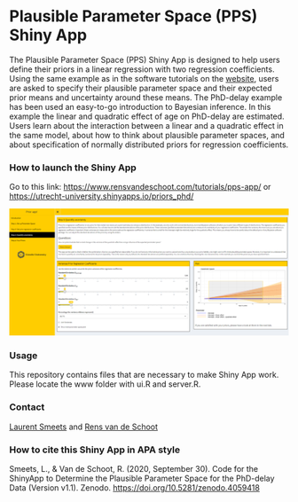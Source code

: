 # Plausible Parameter Space (PPS) Shiny App

The Plausible Parameter Space (PPS) Shiny App is designed to help users define their priors in a linear regression with two regression coefficients. Using the same example as in the software tutorials on the [website](https://www.rensvandeschoot.com/tutorials/), users are asked to specify their plausible parameter space and their expected prior means and uncertainty around these means. The PhD-delay example has been used an easy-to-go introduction to Bayesian inference. In this example the linear and quadratic effect of age on PhD-delay are estimated. Users learn about the interaction between a linear and a quadratic effect in the same model, about how to think about plausible parameter spaces, and about specification of normally distributed priors for regression coefficients.

### How to launch the Shiny App
Go to this link: https://www.rensvandeschoot.com/tutorials/pps-app/ or https://utrecht-university.shinyapps.io/priors_phd/

[![Overview of the Shiny App](pps-app.png)](https://utrecht-university.shinyapps.io/priors_phd/)

### Usage
This repository contains files that are necessary to make Shiny App work. Please locate the www folder with ui.R and server.R.


### Contact
[Laurent Smeets](https://laurentsmeets.com/) and [Rens van de Schoot](https://www.rensvandeschoot.com/)

### How to cite this Shiny App in APA style 

Smeets, L., & Van de Schoot, R. (2020, September 30). Code for the ShinyApp to Determine the Plausible Parameter Space for the PhD-delay Data (Version v1.1). Zenodo. https://doi.org/10.5281/zenodo.4059418